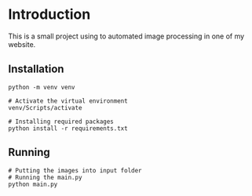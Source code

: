 # Introduction

This is a small project using to automated image processing in one of my website.

## Installation

```# Creating a virtual environment
python -m venv venv

# Activate the virtual environment
venv/Scripts/activate

# Installing required packages
python install -r requirements.txt
```

## Running

```
# Putting the images into input folder
# Running the main.py
python main.py
```

